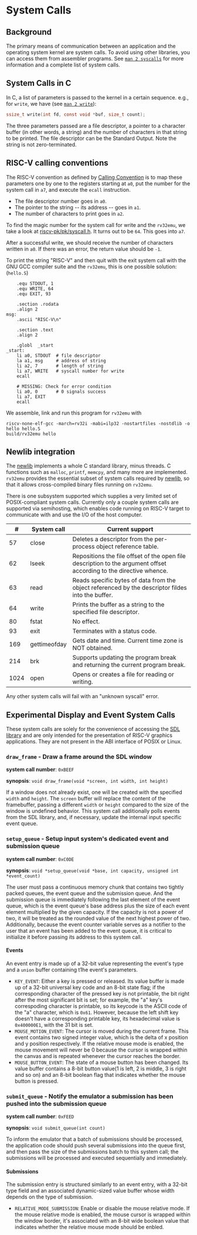 # System Calls

## Background

The primary means of communication between an application and the operating system kernel are system calls.
To avoid using other libraries, you can access them from assembler programs.
See [`man 2 syscalls`](http://man7.org/linux/man-pages/man2/syscalls.2.html) for more information and a complete list of system calls.

## System Calls in C

In C, a list of parameters is passed to the kernel in a certain sequence. e.g., for `write`, we have (see [`man 2 write`](https://man7.org/linux/man-pages/man2/write.2.html)):
```c
ssize_t write(int fd, const void *buf, size_t count);
```

The three parameters passed are a file descriptor, a pointer to a character buffer (in other words, a string) and the number of characters in that string to be printed.
The file descriptor can be the Standard Output.
Note the string is not zero-terminated.

## RISC-V calling conventions

The RISC-V convention as defined by [Calling Convention](https://riscv.org/wp-content/uploads/2015/01/riscv-calling.pdf) is to map these parameters one by one to the registers starting at `a0`, put the number for the system call in `a7`, and execute the `ecall` instruction.
* The file descriptor number goes in `a0`.
* The pointer to the string -- its address -- goes in `a1`.
* The number of characters to print goes in `a2`.

To find the magic number for the system call for write and the `rv32emu`, we take a look at [riscv-pk/pk/syscall.h](https://github.com/riscv/riscv-pk/blob/master/pk/syscall.h).
It turns out to be `64`. This goes into `a7`.

After a successful write, we should receive the number of characters written in `a0`.
If there was an error, the return value should be `-1`.

To print the string "RISC-V" and then quit with the exit system call with the GNU GCC compiler suite and the `rv32emu`, this is one possible solution: (`hello.S`)

```assembly
    .equ STDOUT, 1
    .equ WRITE, 64
    .equ EXIT, 93

    .section .rodata
    .align 2
msg:
    .ascii "RISC-V\n"

    .section .text
    .align 2

    .globl  _start
_start:
    li a0, STDOUT  # file descriptor
    la a1, msg     # address of string
    li a2, 7       # length of string
    li a7, WRITE   # syscall number for write
    ecall

    # MISSING: Check for error condition
    li a0, 0       # 0 signals success
    li a7, EXIT
    ecall
```

We assemble, link and run this program for `rv32emu` with
```shell
riscv-none-elf-gcc -march=rv32i -mabi=ilp32 -nostartfiles -nostdlib -o hello hello.S
build/rv32emu hello
```

## Newlib integration

The [newlib](https://sourceware.org/newlib/) implements a whole C standard library, minus threads. C functions such as `malloc`, `printf`, `memcpy`, and many more are implemented. `rv32emu` provides the essential subset of system calls required by [newlib](https://sourceware.org/newlib/), so that it allows cross-compiled binary files running on `rv32emu`.

There is one subsystem supported which supplies a very limited set of POSIX-compliant system calls.
Currently only a couple system calls are supported via semihosting, which enables code running on RISC-V target to communicate with and use the I/O of the host computer.

|#     | System call  | Current support |
|------|--------------|-----------------|
|   57 | close        | Deletes a descriptor from the per-process object reference table. |
|   62 | lseek        | Repositions the file offset of the open file description to the argument offset according to the directive whence. |
|   63 | read         | Reads specific bytes of data from the object referenced by the descriptor fildes into the buffer. |
|   64 | write        | Prints the buffer as a string to the specified file descriptor. |
|   80 | fstat        | No effect. |
|   93 | exit         | Terminates with a status code. |
|  169 | gettimeofday | Gets date and time. Current time zone is NOT obtained. |
|  214 | brk          | Supports updating the program break and returning the current program break. |
| 1024 | open         | Opens or creates a file for reading or writing. |

Any other system calls will fail with an "unknown syscall" error.

## Experimental Display and Event System Calls

These system calls are solely for the convenience of accessing the [SDL library](https://www.libsdl.org/) and are only intended for the presentation of RISC-V graphics applications. They are not present in the ABI interface of POSIX or Linux.

### `draw_frame` - Draw a frame around the SDL window

**system call number**: `0xBEEF`

**synopsis**: `void draw_frame(void *screen, int width, int height)`

If a window does not already exist, one will be created with the specified `width` and `height`. The `screen` buffer will replace the content of the framebuffer, passing a different `width` or `height` compared to the size of the window is undefined behavior. This system call additionally polls events from the SDL library, and, if necessary, update the internal input specific event queue.

### `setup_queue` - Setup input system's dedicated event and submission queue

**system call number**: `0xC0DE`

**synopsis**: `void *setup_queue(void *base, int capacity, unsigned int *event_count)`

The user must pass a continuous memory chunk that contains two tightly packed queues, the event queue and the submission queue. And the submission queue is immediately following the last element of the event queue, which is the event queue's base address plus the size of each event element multiplied by the given capacity. If the capacity is not a power of two, it will be treated as the rounded value of the next highest power of two. Additionally, because the event counter variable serves as a notifier to the user that an event has been added to the event queue, it is critical to initialize it before passing its address to this system call.

#### Events

An event entry is made up of a 32-bit value representing the event's type and a `union` buffer containing t1he event's parameters.

* `KEY_EVENT`: Either a key is pressed or released. Its value buffer is made up of a 32-bit universal key code and an 8-bit state flag; if the corresponding character of the pressed key is not printable, the bit right after the most significant bit is set; for example, the "a" key's correspoding character is printable, so its keycode is the ASCII code of the "a" character, which is `0x61`. However, because the left shift key doesn't have a corresponding printable key, its hexadecimal value is `0x400000E1`, with the 31 bit is set.
* `MOUSE_MOTION_EVENT`: The cursor is moved during the current frame. This event contains two signed integer value, which is the delta of x position and y position respectively. If the relative mouse mode is enabled, the mouse movement will never be 0 because the cursor is wrapped within the canvas and is repeated whenever the cursor reaches the border. 
* `MOUSE_BUTTON_EVENT`: The state of a mouse button has been changed. Its value buffer contains a 8-bit button value(1 is left, 2 is middle, 3 is right and so on) and an 8-bit boolean flag that indicates whether the mouse button is pressed.

### `submit_queue` - Notify the emulator a submission has been pushed into the submission queue

**system call number**: `0xFEED`

**synopsis**: `void submit_queue(int count)`

To inform the emulator that a batch of submissions should be processed, the application code should push several submissions into the queue first, and then pass the size of the submissions batch to this system call; the submissions will be processed and executed sequentially and immediately.

#### Submissions

The submission entry is structured similarly to an event entry, with a 32-bit type field and an associated dynamic-sized value buffer whose width depends on the type of submission.

* `RELATIVE_MODE_SUBMISSION`: Enable or disable the mouse relative mode. If the mouse relative mode is enabled, the mouse cursor is wrapped within the window border, it's associated with an 8-bit wide boolean value that indicates whether the relative mouse mode should be enbled.
